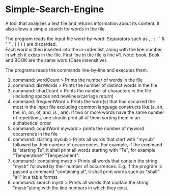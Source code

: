 # Simple-Search-Engine

A tool that analyzes a text file and returns information about its content. It also allows a simple search for words in the file.

The program reads the input file word-by-word. Separators such as , ; : ' \` & " " . { } ( ) are discarded.<br>
Each word is then inserted into the in-order list, along with the line number in which it exists in the file. First line in the file is line #1. Note: book, Book and BOOK are the same word (Case insensitive).

The programs reads the commands line-by-line and executes them.<br>

1. command: wordCount > Prints the number of words in the file
2. command: distWords > Prints the number of distinct words in the file<br>
3. command: charCount > Prints the number of characters in the file (including spaces and newlines/carriage return)<br>
4. command: frequentWord > Prints the word(s) that had occurred the most in the input file excluding common language constructs like (a, an, the, in, on, of, and, is , are). If two or more words have the same number of repetitions, one should print all of them sorting them in an alphabetical order<br>
5. command: countWord myword > prints the number of myword occurrence in the file<br>
6. command: starting mysub > Prints all words that start with "mysub" followed by their number of occurrences. For example, if the command is "starting Te", it shall print all words starting with "Te", for example "Temperature" "Temperament".<br>
7. command : containing mystr > Prints all words that contain the string
"mystr" followed by their number of occurrences. E.g. if the program is passed a command "containing al", it shall print words such as "shall" "all" in a table format.<br>
8. command: search mystr > Prints all words that contain the string "mystr"along with the line numbers in which they exist.<br>
